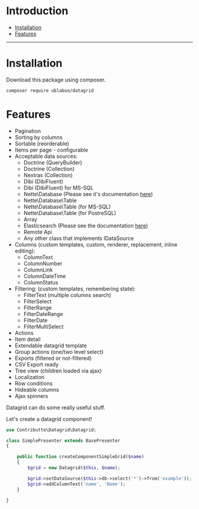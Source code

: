 # Introduction

- [Installation](#installation)
- [Features](#features)

-----

# Installation

Download this package using composer.

```bash
composer require ublaboo/datagrid
```

# Features

- Pagination
- Sorting by columns
- Sortable (reorderable)
- Items per page - configurable
- Acceptable data sources:
	- Doctrine (QueryBuilder)
	- Doctrine (Collection)
	- Nextras (Collection)
	- Dibi (DibiFluent)
	- Dibi (DibiFluent) for MS-SQL
	- Nette\Database (Please see it's documentation [here](https://github.com/contributte/datagrid-nette-database-data-source))
	- Nette\Database\Table
	- Nette\Database\Table (for MS-SQL)
	- Nette\Database\Table (for PostreSQL)
	- Array
	- Elasticsearch (Please see the documentation [here](https://github.com/contributte/datagrid-elasticsearch-data-source))
	- Remote Api
	- Any other class that implements IDataSource
- Columns (custom templates, custom, renderer, replacement, inline editing):
	- ColumnText
	- ColumnNumber
	- ColumnLink
	- ColumnDateTime
	- ColumnStatus
- Filtering: (custom templates, remembering state):
	- FilterText (multiple columns search)
	- FilterSelect
	- FilterRange
	- FilterDateRange
	- FilterDate
	- FilterMultiSelect
- Actions
- Item detail
- Extendable datagrid template
- Group actions (one/two level select)
- Exports (filtered or not-filtered)
- CSV Export ready
- Tree view (children loaded via ajax)
- Localization
- Row conditions
- Hideable columns
- Ajax spinners

Datagrid can do some really useful stuff.

Let's create a datagrid component!

```php
use Contributte\Datagrid\Datagrid;

class SimplePresenter extends BasePresenter
{

	public function createComponentSimpleGrid($name)
	{
		$grid = new Datagrid($this, $name);

		$grid->setDataSource($this->db->select('*')->from('example'));
		$grid->addColumnText('name', 'Name');
	}

}
```
